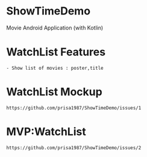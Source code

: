 # ShowTimeDemo
Movie Android Application (with Kotlin) 

# WatchList Features
	- Show list of movies : poster,title
	
# WatchList Mockup
	https://github.com/prisa1987/ShowTimeDemo/issues/1

# MVP:WatchList
	https://github.com/prisa1987/ShowTimeDemo/issues/2

	
